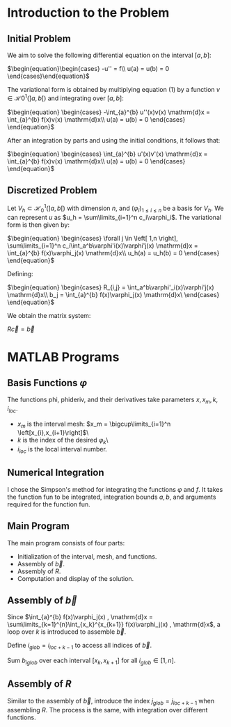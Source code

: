 # Introduction to the Problem

## Initial Problem

We aim to solve the following differential equation on the interval $\left[a,b\right]$:

$`\begin{equation}\begin{cases} -u'' = f\\ u(a) = u(b) = 0 \end{cases}\end{equation}`$

The variational form is obtained by multiplying equation (1) by a function $v \in \mathcal{H}0^1(\left]a,b\right[)$ and integrating over $\left[a,b\right]$:

$`\begin{equation}
\begin{cases}
-\int_{a}^{b} u''(x)v(x) \mathrm{d}x = \int_{a}^{b} f(x)v(x) \mathrm{d}x\\
u(a) = u(b) = 0
\end{cases}
\end{equation}`$

After an integration by parts and using the initial conditions, it follows that:

$`\begin{equation}
\begin{cases}
\int_{a}^{b} u'(x)v'(x) \mathrm{d}x = \int_{a}^{b} f(x)v(x) \mathrm{d}x\\
u(a) = u(b) = 0
\end{cases}
\end{equation}`$

## Discretized Problem

Let $`V_h \subset \mathcal{H}_{0}^1(\left]a,b\right[)`$ with dimension $n$, and $`(\varphi_i)_{1\leq i\leq n}`$ be a basis for $V_h$. We can represent $u$ as $u_h = \sum\limits_{i=1}^n c_i\varphi_i$. The variational form is then given by:

$`\begin{equation}
\begin{cases}
\forall j \in \left[ 1,n \right], \sum\limits_{i=1}^n c_i\int_a^b\varphi'i(x)\varphi'j(x) \mathrm{d}x = \int_{a}^{b} f(x)\varphi_j(x) \mathrm{d}x\\
u_h(a) = u_h(b) = 0
\end{cases}
\end{equation}`$

Defining:

$`\begin{equation}
\begin{cases}
R_{i,j} = \int_a^b\varphi'_i(x)\varphi'j(x) \mathrm{d}x\\
b_j = \int_{a}^{b} f(x)\varphi_j(x) \mathrm{d}x\
\end{cases}
\end{equation}`$

We obtain the matrix system:

$`\begin{equation}
R\vec{c} = \vec{b}
\end{equation}`$

# MATLAB Programs

## Basis Functions $`\varphi`$

The functions phi, phideriv, and their derivatives take parameters $x,x_m,k,i_{loc}$.

- $x_m$ is the interval mesh: $x_m = \bigcup\limits_{i=1}^n \left[x_{i},x_{i+1}\right]$\\
- $k$ is the index of the desired $\varphi_k$\\
- $i_{loc}$ is the local interval number.

## Numerical Integration

I chose the Simpson's method for integrating the functions $\varphi$ and $f$. It takes the function fun to be integrated, integration bounds $a,b$, and arguments required for the function fun.

## Main Program

The main program consists of four parts:

- Initialization of the interval, mesh, and functions.
- Assembly of $\vec{b}$.
- Assembly of $R$.
- Computation and display of the solution.

## Assembly of $`\vec{b}`$
Since $\int_{a}^{b} f(x)\varphi_j(x) , \mathrm{d}x = \sum\limits_{k=1}^{n}\int_{x_k}^{x_{k+1}} f(x)\varphi_j(x) , \mathrm{d}x$, a loop over $k$ is introduced to assemble $\vec{b}$. 

Define $i_{glob} = i_{loc+k-1}$ to access all indices of $\vec{b}$. 

Sum $b_{iglob}$ over each interval $\left[x_{k},x_{k+1}\right]$ for all $i_{glob} \in \left[ 1,n \right]$.

## Assembly of $`R`$
Similar to the assembly of $\vec{b}$, introduce the index $j_{glob} = j_{loc+k-1}$ when assembling $R$. The process is the same, with integration over different functions.
